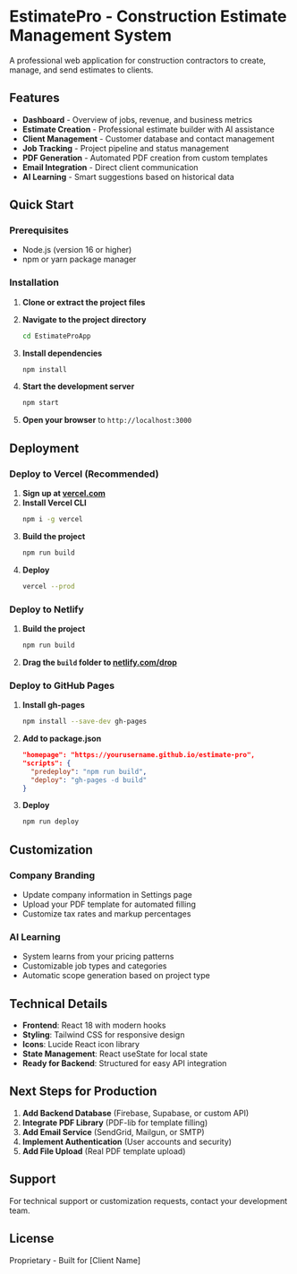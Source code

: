 # EstimatePro - Construction Estimate Management System

A professional web application for construction contractors to create, manage, and send estimates to clients.

## Features

- **Dashboard** - Overview of jobs, revenue, and business metrics
- **Estimate Creation** - Professional estimate builder with AI assistance
- **Client Management** - Customer database and contact management
- **Job Tracking** - Project pipeline and status management
- **PDF Generation** - Automated PDF creation from custom templates
- **Email Integration** - Direct client communication
- **AI Learning** - Smart suggestions based on historical data

## Quick Start

### Prerequisites

- Node.js (version 16 or higher)
- npm or yarn package manager

### Installation

1. **Clone or extract the project files**
2. **Navigate to the project directory**
   ```bash
   cd EstimateProApp
   ```

3. **Install dependencies**
   ```bash
   npm install
   ```

4. **Start the development server**
   ```bash
   npm start
   ```

5. **Open your browser** to `http://localhost:3000`

## Deployment

### Deploy to Vercel (Recommended)

1. **Sign up at [vercel.com](https://vercel.com)**
2. **Install Vercel CLI**
   ```bash
   npm i -g vercel
   ```
3. **Build the project**
   ```bash
   npm run build
   ```
4. **Deploy**
   ```bash
   vercel --prod
   ```

### Deploy to Netlify

1. **Build the project**
   ```bash
   npm run build
   ```
2. **Drag the `build` folder to [netlify.com/drop](https://app.netlify.com/drop)**

### Deploy to GitHub Pages

1. **Install gh-pages**
   ```bash
   npm install --save-dev gh-pages
   ```
2. **Add to package.json**
   ```json
   "homepage": "https://yourusername.github.io/estimate-pro",
   "scripts": {
     "predeploy": "npm run build",
     "deploy": "gh-pages -d build"
   }
   ```
3. **Deploy**
   ```bash
   npm run deploy
   ```

## Customization

### Company Branding
- Update company information in Settings page
- Upload your PDF template for automated filling
- Customize tax rates and markup percentages

### AI Learning
- System learns from your pricing patterns
- Customizable job types and categories
- Automatic scope generation based on project type

## Technical Details

- **Frontend**: React 18 with modern hooks
- **Styling**: Tailwind CSS for responsive design
- **Icons**: Lucide React icon library
- **State Management**: React useState for local state
- **Ready for Backend**: Structured for easy API integration

## Next Steps for Production

1. **Add Backend Database** (Firebase, Supabase, or custom API)
2. **Integrate PDF Library** (PDF-lib for template filling)
3. **Add Email Service** (SendGrid, Mailgun, or SMTP)
4. **Implement Authentication** (User accounts and security)
5. **Add File Upload** (Real PDF template upload)

## Support

For technical support or customization requests, contact your development team.

## License

Proprietary - Built for [Client Name]